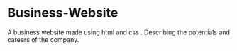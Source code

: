 # Business-Website
A business website made using html and css . Describing the potentials and careers of the company.
